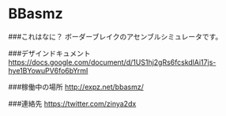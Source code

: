 BBasmz
======

###これはなに？
ボーダーブレイクのアセンブルシミュレータです。

###デザインドキュメント
https://docs.google.com/document/d/1US1hj2gRs6fcskdlAi17js-hye1BYowuPV6fo6bYrmI

###稼働中の場所
http://expz.net/bbasmz/

###連絡先
https://twitter.com/zinya2dx
